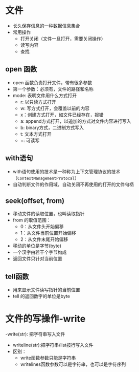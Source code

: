 # 文件
- 长久保存信息的一种数据信息集合
- 常用操作
    - 打开关闭（文件一旦打开，需要关闭操作）
    - 读写内容
    - 查找
## open 函数
- open 函数负责打开文件，带有很多参数
- 第一个参数：必须有，文件的路径和名称
- mode: 表明文件用什么方式打开
    - r: 以只读方式打开
    - w: 写方式打开，会覆盖以前的内容
    - x：创建方式打开，如文件已经存在，报错
    - a: append方式打开，以追加的方式对文件内容进行写入
    - b: binary方式，二进制方式写入
    - t: 文本方式打开
    - +: 可读写
## with语句
- with语句使用的技术是一种称为上下文管理协议的技术（`ContextManagementProtocal`）
- 自动判断文件的作用域，自动关闭不再使用的打开的文件句柄
## seek(offset, from)
- 移动文件的读取位置，也叫读取指针
- from 的取值范围：
    - 0：从文件头开始偏移
    - 1：从文件当前位置开始偏移
    - 2：从文件末尾开始偏移
- 移动的单位是字节(byte)
- 一个汉字由若干个字节构成
- 返回文件只针对当前位置
## tell函数
- 用来显示文件读写指针的当前位置
- tell 的返回数字的单位是byte

# 文件的写操作-write
-write(str): 把字符串写入文件
- writeline(str):把字符串/list按行写入文件
- 区别：
    - write函数参数只能是字符串
    - writelines函数参数可以是字符串，也可以是字符序列
    
